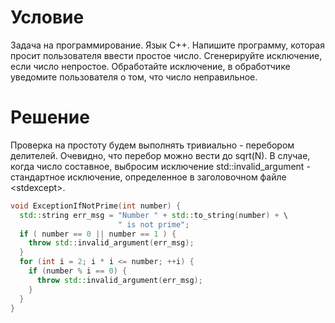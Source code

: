 # Условие

Задача на программирование. Язык С++. Напишите программу, которая просит пользователя ввести простое число. Сгенерируйте исключение, если число непростое. Обработайте исключение, в обработчике уведомите пользователя о том, что число неправильное.

# Решение

Проверка на простоту будем выполнять тривиально - перебором делителей. Очевидно, что перебор можно вести до sqrt(N). В случае, когда число составное,  выбросим исключение std::invalid_argument - стандартное исключение, определенное в заголовочном файле \<stdexcept\>.

```C++
void ExceptionIfNotPrime(int number) {
  std::string err_msg = "Number " + std::to_string(number) + \
                        " is not prime";
  if ( number == 0 || number == 1 ) {
    throw std::invalid_argument(err_msg);
  }
  for (int i = 2; i * i <= number; ++i) {
    if (number % i == 0) {
      throw std::invalid_argument(err_msg);
    }
  }
}
```
